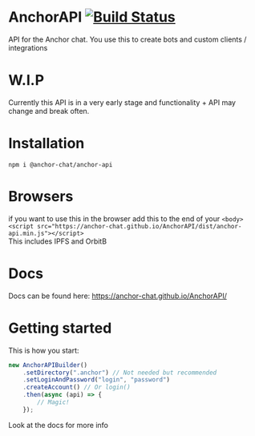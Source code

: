 # AnchorAPI [![Build Status](https://travis-ci.org/Anchor-Chat/AnchorAPI.svg?branch=master)](https://travis-ci.org/Anchor-Chat/AnchorAPI)
API for the Anchor chat. You use this to create bots and custom clients / integrations

# W.I.P
Currently this API is in a very early stage and functionality + API may change and break often.

# Installation
`npm i @anchor-chat/anchor-api`

# Browsers
if you want to use this in the browser add this to the end of your `<body>`<br>
`<script src="https://anchor-chat.github.io/AnchorAPI/dist/anchor-api.min.js"></script>`<br>
This includes IPFS and OrbitB

# Docs
Docs can be found here:
https://anchor-chat.github.io/AnchorAPI/

# Getting started
This is how you start:
```js
new AnchorAPIBuilder()
    .setDirectory(".anchor") // Not needed but recommended
    .setLoginAndPassword("login", "password")
    .createAccount() // Or login()
    .then(async (api) => {
        // Magic!
    });
```
Look at the docs for more info
